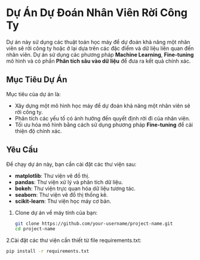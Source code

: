 # Dự Án Dự Đoán Nhân Viên Rời Công Ty

Dự án này sử dụng các thuật toán học máy để dự đoán khả năng một nhân viên sẽ rời công ty hoặc ở lại dựa trên các đặc điểm và dữ liệu liên quan đến nhân viên. Dự án sử dụng các phương pháp **Machine Learning**, **Fine-tuning** mô hình và có phần **Phân tích sâu vào dữ liệu** để đưa ra kết quả chính xác.

## Mục Tiêu Dự Án

Mục tiêu của dự án là:
- Xây dựng một mô hình học máy để dự đoán khả năng một nhân viên sẽ rời công ty.
- Phân tích các yếu tố có ảnh hưởng đến quyết định rời đi của nhân viên.
- Tối ưu hóa mô hình bằng cách sử dụng phương pháp **Fine-tuning** để cải thiện độ chính xác.

## Yêu Cầu

Để chạy dự án này, bạn cần cài đặt các thư viện sau:

- **matplotlib**: Thư viện vẽ đồ thị.
- **pandas**: Thư viện xử lý và phân tích dữ liệu.
- **bokeh**: Thư viện trực quan hóa dữ liệu tương tác.
- **seaborn**: Thư viện vẽ đồ thị thống kê.
- **scikit-learn**: Thư viện học máy cơ bản.
1. Clone dự án về máy tính của bạn:
   ```bash
   git clone https://github.com/your-username/project-name.git
   cd project-name
2.Cài đặt các thư viện cần thiết từ file requirements.txt:
  ```bash
  pip install -r requirements.txt
